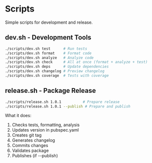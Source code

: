 # Scripts

Simple scripts for development and release.

## dev.sh - Development Tools

```bash
./scripts/dev.sh test      # Run tests
./scripts/dev.sh format    # Format code
./scripts/dev.sh analyze   # Analyze code
./scripts/dev.sh check     # All at once (format + analyze + test)
./scripts/dev.sh deps      # Update dependencies
./scripts/dev.sh changelog # Preview changelog
./scripts/dev.sh coverage  # Tests with coverage
```

## release.sh - Package Release

```bash
./scripts/release.sh 1.0.1          # Prepare release
./scripts/release.sh 1.0.1 --publish # Prepare and publish
```

What it does:

1. Checks tests, formatting, analysis
2. Updates version in pubspec.yaml
3. Creates git tag
4. Generates changelog
5. Commits changes
6. Validates package
7. Publishes (if --publish)
